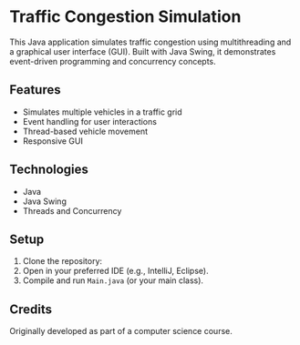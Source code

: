 # Traffic Congestion Simulation

This Java application simulates traffic congestion using multithreading and a graphical user interface (GUI). Built with Java Swing, it demonstrates event-driven programming and concurrency concepts.

## Features
- Simulates multiple vehicles in a traffic grid
- Event handling for user interactions
- Thread-based vehicle movement
- Responsive GUI

## Technologies
- Java
- Java Swing
- Threads and Concurrency

## Setup
1. Clone the repository:
2. Open in your preferred IDE (e.g., IntelliJ, Eclipse).
3. Compile and run `Main.java` (or your main class).

## Credits
Originally developed as part of a computer science course.
